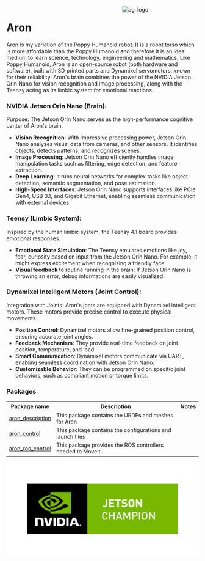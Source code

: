 <img align="right" src="https://github.com/andreagavazzi/ag_perception/blob/main/assets/ag_logo.jpg" alt="ag_logo" width="200"/>  

# Aron
Aron is my variation of the Poppy Humanoid robot. It is a robot torso which is more affordable than the Poppy Humanoid and therefore it is an ideal medium to learn science, technology, engineering and mathematics.
Like Poppy Humanoid, Aron is an open-source robot (both hardware and software), built with 3D printed parts and Dynamixel servomotors, known for their reliability.
Aron's brain combines the power of the NVIDIA Jetson Orin Nano for vision recognition and image processing, along with the Teensy acting as its limbic system for emotional reactions.

### NVIDIA Jetson Orin Nano (Brain):
Purpose: The Jetson Orin Nano serves as the high-performance cognitive center of Aron's brain.
- **Vision Recognition**: With impressive processing power, Jetson Orin Nano analyzes visual data from cameras, and other sensors. It identifies objects, detects patterns, and recognizes scenes.
- **Image Processing**: Jetson Orin Nano efficiently handles image manipulation tasks such as filtering, edge detection, and feature extraction.
- **Deep Learning**: It runs neural networks for complex tasks like object detection, semantic segmentation, and pose estimation.
- **High-Speed Interfaces**: Jetson Orin Nano supports interfaces like PCIe Gen4, USB 3.1, and Gigabit Ethernet, enabling seamless communication with external devices.  

### Teensy (Limbic System):
Inspired by the human limbic system, the Teensy 4.1 board provides emotional responses.
- **Emotional State Simulation**: The Teensy emulates emotions like joy, fear, curiosity based on input from the Jetson Orin Nano. For example, it might express excitement when recognizing a friendly face.
- **Visual feedback** to routine running in the brain: If Jetson Orin Nano is throwing an error, debug informations are easily visualized.

### Dynamixel Intelligent Motors (Joint Control):
Integration with Joints: Aron's jonts are equipped with Dynamixel intelligent motors. These motors provide precise control to execute physical movements.
- **Position Control**: Dynamixel motors allow fine-grained position control, ensuring accurate joint angles.
- **Feedback Mechanism**: They provide real-time feedback on joint position, temperature, and load.
- **Smart Communication**: Dynamixel motors communicate via UART, enabling seamless coordination with Jetson Orin Nano.
- **Customizable Behavior**: They can be programmed on specific joint behaviors, such as compliant motion or torque limits.

### Packages

| Package name | Description | Notes |
| -------- | ----------- | :-----------: |
| [aron_description](https://github.com/andreagavazzi/aron_description) | This package contains the URDFs and meshes for Aron |  |
| [aron_control](https://github.com/andreagavazzi/aron_control) | This package contains the configurations and launch files |  |
| [aron_ros_control](https://github.com/andreagavazzi/aron_ros_control) | This package provides the ROS controllers needed to MoveIt  |  |


<p align="center">
  <img width="600" src="https://github.com/andreagavazzi/aron/blob/main/pics/nvidia_champ.png" alt="ag_logo">
</p>

